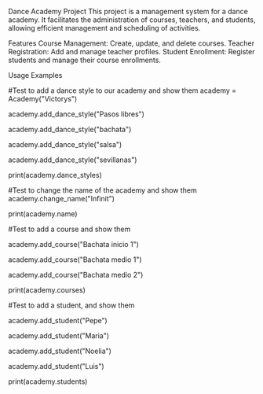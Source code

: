 Dance Academy Project
This project is a management system for a dance academy. It facilitates the administration of courses, teachers, and students, allowing efficient management and scheduling of activities.

Features
Course Management: Create, update, and delete courses.
Teacher Registration: Add and manage teacher profiles.
Student Enrollment: Register students and manage their course enrollments.



Usage Examples

#Test to add a dance style to our academy and show them
academy = Academy("Victorys")

academy.add_dance_style("Pasos libres")

academy.add_dance_style("bachata")

academy.add_dance_style("salsa")

academy.add_dance_style("sevillanas")

print(academy.dance_styles)

#Test to change the name of the academy and show them
academy.change_name("Infinit")

print(academy.name)

#Test to add a course and show them

academy.add_course("Bachata inicio 1")

academy.add_course("Bachata medio 1")

academy.add_course("Bachata medio 2")

print(academy.courses)

#Test to add a student, and show them

academy.add_student("Pepe")

academy.add_student("Maria")

academy.add_student("Noelia")

academy.add_student("Luis")

print(academy.students)
